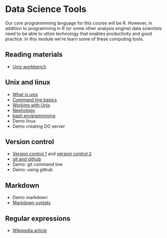 # Data Science Tools

Our core programmming language for this course will be R. However, in addition to programming in R (or some other analysis engine)
data scientists need to be able to utlize technology that enables productivity and good practice.
In this module we're learn some of these computing tools.

## Reading materials
* [Unix workbench](https://leanpub.com/unix)

## Unix and linux
* [What is unix](https://github.com/seankross/the-unix-workbench/blob/master/docs/01-What-is-Unix.md)
* [Command line basics](https://github.com/seankross/the-unix-workbench/blob/master/docs/03-Command-Line-Basics.md)
* [Working with Unix](https://github.com/seankross/the-unix-workbench/blob/master/docs/04-Working-with-Unix.md)
* [Nephology](https://github.com/seankross/the-unix-workbench/blob/master/docs/07-Nephology.md)
* [bash programmming](http://www.biostat.jhsph.edu/~bcaffo/statcomp/files/bash.pdf)
* Demo linux
* Demo creating DO server

## Version control

* [Version control 1](https://git-scm.com/book/en/v2/Getting-Started-About-Version-Control) and [version control 2](https://en.wikipedia.org/wiki/Version_control)
* [git and github](https://github.com/seankross/the-unix-workbench/blob/master/docs/06-Git-and-GitHub.md)
* Demo: git command line
* Demo: using github

## Markdown

* Demo markdown
* [Markdown syntatx](https://www.markdownguide.org/basic-syntax/)

## Regular expressions
* [Wikipedia article](https://en.wikipedia.org/wiki/Regular_expression#Syntax)
